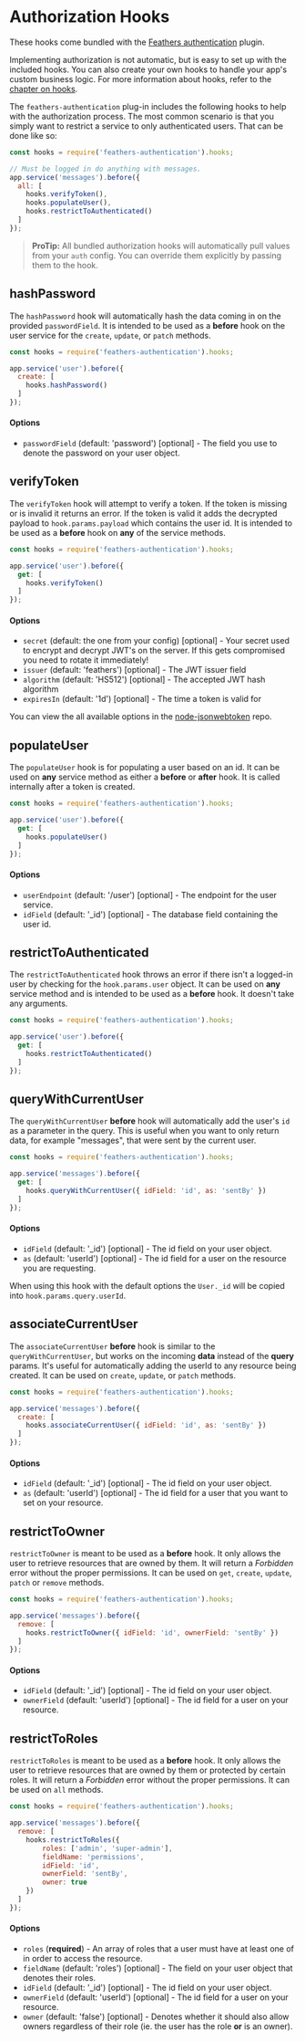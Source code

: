 # Authorization Hooks

These hooks come bundled with the [Feathers authentication](https://github.com/feathersjs/feathers-authentication) plugin.

Implementing authorization is not automatic, but is easy to set up with the included hooks.  You can also create your own hooks to handle your app's custom business logic.  For more information about hooks, refer to the [chapter on hooks](../hooks/readme.md).

The `feathers-authentication` plug-in includes the following hooks to help with the authorization process. The most common scenario is that you simply want to restrict a service to only authenticated users. That can be done like so:

```js
const hooks = require('feathers-authentication').hooks;

// Must be logged in do anything with messages.
app.service('messages').before({
  all: [
    hooks.verifyToken(),
    hooks.populateUser(),
    hooks.restrictToAuthenticated()
  ]
});
```

> **ProTip:** All bundled authorization hooks will automatically pull values from your `auth` config. You can override them explicitly by passing them to the hook.

## hashPassword

The `hashPassword` hook will automatically hash the data coming in on the provided `passwordField`. It is intended to be used as a **before** hook on the user service for the `create`, `update`, or `patch` methods.

```js
const hooks = require('feathers-authentication').hooks;

app.service('user').before({
  create: [
    hooks.hashPassword()
  ]
});
```

#### Options

- `passwordField` (default: 'password') [optional] - The field you use to denote the password on your user object.

## verifyToken

The `verifyToken` hook will attempt to verify a token. If the token is missing or is invalid it returns an error. If the token is valid it adds the decrypted payload to `hook.params.payload` which contains the user id. It is intended to be used as a **before** hook on **any** of the service methods.

```js
const hooks = require('feathers-authentication').hooks;

app.service('user').before({
  get: [
    hooks.verifyToken()
  ]
});
```

#### Options

- `secret` (default: the one from your config) [optional] - Your secret used to encrypt and decrypt JWT's on the server. If this gets compromised you need to rotate it immediately!
- `issuer` (default: 'feathers') [optional] - The JWT issuer field
- `algorithm` (default: 'HS512') [optional] - The accepted JWT hash algorithm
- `expiresIn` (default: '1d') [optional] - The time a token is valid for

You can view the all available options in the [node-jsonwebtoken](https://github.com/auth0/node-jsonwebtoken) repo.

## populateUser

The `populateUser` hook is for populating a user based on an id. It can be used on **any** service method as either a **before** or **after** hook. It is called internally after a token is created.

```js
const hooks = require('feathers-authentication').hooks;

app.service('user').before({
  get: [
    hooks.populateUser()
  ]
});
```

#### Options

- `userEndpoint` (default: '/user') [optional] - The endpoint for the user service.
- `idField` (default: '_id') [optional] - The database field containing the user id.

## restrictToAuthenticated

The `restrictToAuthenticated` hook throws an error if there isn't a logged-in user by checking for the `hook.params.user` object. It can be used on **any** service method and is intended to be used as a **before** hook. It doesn't take any arguments.

```js
const hooks = require('feathers-authentication').hooks;

app.service('user').before({
  get: [
    hooks.restrictToAuthenticated()
  ]
});
```

## queryWithCurrentUser

The `queryWithCurrentUser` **before** hook will automatically add the user's `id` as a parameter in the query. This is useful when you want to only return data, for example "messages", that were sent by the current user.

```js
const hooks = require('feathers-authentication').hooks;

app.service('messages').before({
  get: [
    hooks.queryWithCurrentUser({ idField: 'id', as: 'sentBy' })
  ]
});
```

#### Options

- `idField` (default: '_id') [optional] - The id field on your user object.
- `as` (default: 'userId') [optional] - The id field for a user on the resource you are requesting.

When using this hook with the default options the `User._id` will be copied into `hook.params.query.userId`.

## associateCurrentUser

The `associateCurrentUser` **before** hook is similar to the `queryWithCurrentUser`, but works on the incoming **data** instead of the **query** params. It's useful for automatically adding the userId to any resource being created. It can be used on `create`, `update`, or `patch` methods.

```js
const hooks = require('feathers-authentication').hooks;

app.service('messages').before({
  create: [
    hooks.associateCurrentUser({ idField: 'id', as: 'sentBy' })
  ]
});
```

#### Options

- `idField` (default: '_id') [optional] - The id field on your user object.
- `as` (default: 'userId') [optional] - The id field for a user that you want to set on your resource.

## restrictToOwner

`restrictToOwner` is meant to be used as a **before** hook. It only allows the user to retrieve resources that are owned by them. It will return a _Forbidden_ error without the proper permissions. It can be used on `get`, `create`, `update`, `patch` or `remove` methods.

```js
const hooks = require('feathers-authentication').hooks;

app.service('messages').before({
  remove: [
    hooks.restrictToOwner({ idField: 'id', ownerField: 'sentBy' })
  ]
});
```

#### Options

- `idField` (default: '_id') [optional] - The id field on your user object.
- `ownerField` (default: 'userId') [optional] - The id field for a user on your resource.

## restrictToRoles

`restrictToRoles` is meant to be used as a **before** hook. It only allows the user to retrieve resources that are owned by them or protected by certain roles. It will return a _Forbidden_ error without the proper permissions. It can be used on `all` methods.

```js
const hooks = require('feathers-authentication').hooks;

app.service('messages').before({
  remove: [
    hooks.restrictToRoles({
        roles: ['admin', 'super-admin'],
        fieldName: 'permissions',
        idField: 'id',
        ownerField: 'sentBy',
        owner: true
    })
  ]
});
```

#### Options

- `roles` (**required**) - An array of roles that a user must have at least one of in order to access the resource.
- `fieldName` (default: 'roles') [optional] - The field on your user object that denotes their roles.
- `idField` (default: '_id') [optional] - The id field on your user object.
- `ownerField` (default: 'userId') [optional] - The id field for a user on your resource.
- `owner` (default: 'false') [optional] - Denotes whether it should also allow owners regardless of their role (ie. the user has the role **or** is an owner).
